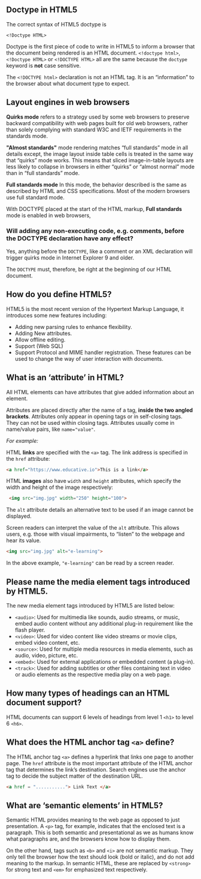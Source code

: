 ## Doctype in HTML5

The correct syntax of HTML5 doctype is

```
<!Doctype HTML>
```

Doctype is the first piece of code to write in HTML5 to inform a browser that the document being rendered is an HTML document. `<!doctype html>`, `<!Doctype HTML>` or `<!DOCTYPE HTML>` all are the same because the `doctype` keyword is **not** case sensitive.


The `<!DOCTYPE html>` declaration is not an HTML tag. It is an “information” to the browser about what document type to expect.



## Layout engines in web browsers

**Quirks mode** refers to a strategy used by some web browsers to preserve backward compatibility with web pages built for old web browsers, rather than solely complying with standard W3C and IETF requirements in the standards mode.

**"Almost standards"** mode rendering matches “full standards” mode in all details except, the image layout inside table cells is treated in the same way that “quirks” mode works. This means that sliced image-in-table layouts are less likely to collapse in browsers in either “quirks” or “almost normal” mode than in “full standards” mode.

**Full standards mode** In this mode, the behavior described is the same as described by HTML and CSS specifications. Most of the modern browsers use full standard mode.

With DOCTYPE placed at the start of the HTML markup, **Full standards** mode is enabled in web browsers,

### Will adding any non-executing code, e.g. comments, before the DOCTYPE declaration have any effect?

Yes, anything before the `DOCTYPE`, like a comment or an XML declaration will trigger quirks mode in Internet Explorer 9 and older.

The `DOCTYPE` must, therefore, be right at the beginning of our HTML document.



## How do you define HTML5?

HTML5 is the most recent version of the Hypertext Markup Language, it introduces some new features including:

- Adding new parsing rules to enhance flexibility.
- Adding New attributes.
- Allow offline editing.
- Support (Web SQL)
- Support Protocol and MIME handler registration. These features can be used to change the way of user interaction with documents.



## What is an ‘attribute’ in HTML?

All HTML elements can have attributes that give added information about an element.

Attributes are placed directly after the name of a tag, **inside the two angled brackets**. Attributes only appear in opening tags or in self-closing tags. They can not be used within closing tags. Attributes usually come in name/value pairs, like `name="value"`.

*For example:*

HTML **links** are specified with the `<a>` tag. The link address is specified in the `href` attribute:

```html
<a href="https://www.educative.io">This is a link</a>
```

HTML **images** also have `width` and `height` attributes, which specify the width and height of the image respectively:

```html
 <img src="img.jpg" width="250" height="100">
```

The `alt` attribute details an alternative text to be used if an image cannot be displayed.

Screen readers can interpret the value of the `alt` attribute. This allows users, e.g. those with visual impairments, to “listen” to the webpage and hear its value.

```html
<img src="img.jpg" alt="e-learning">
```

In the above example, `"e-learning"` can be read by a screen reader.



## Please name the media element tags introduced by HTML5.

The new media element tags introduced by HTML5 are listed below:

- `<audio>`: Used for multimedia like sounds, audio streams, or music, embed audio content without any additional plug-in requirement like the flash player.
- `<video>`: Used for video content like video streams or movie clips, embed video content, etc.
- `<source>`: Used for multiple media resources in media elements, such as audio, video, picture, etc.
- `<embed>`: Used for external applications or embedded content (a plug-in).
- `<track>`: Used for adding subtitles or other files containing text in video or audio elements as the respective media play on a web page.



## How many types of headings can an HTML document support?

HTML documents can support 6 levels of headings from level 1 `<h1>` to level 6 `<h6>`.



## What does the HTML anchor tag `<a>` define?

The HTML anchor tag `<a>` defines a hyperlink that links one page to another page. The `href` attribute is the most important attribute of the HTML anchor tag that determines the link’s destination. Search engines use the anchor tag to decide the subject matter of the destination URL.

```html
<a href = "..........."> Link Text </a> 
```



## What are ‘semantic elements’ in HTML5?

Semantic HTML provides meaning to the web page as opposed to just presentation. A `<p>` tag, for example, indicates that the enclosed text is a paragraph. This is both semantic and presentational as we as humans know what paragraphs are, and the browsers know how to display them.

On the other hand, tags such as `<b>` and `<i>` are not semantic markup. They only tell the browser how the text should look (bold or italic), and do not add meaning to the markup. In semantic HTML, these are replaced by `<strong>` for strong text and `<em>` for emphasized text respectively.

